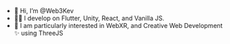 - 👋 Hi, I’m @Web3Kev
- 🧑‍💻 I develop on Flutter, Unity, React, and Vanilla JS.
- 🥽 I am particularly interested in WebXR, and Creative Web Development ✨ using ThreeJS

<!---
Web3Kev/Web3Kev is a ✨ special ✨ repository because its `README.md` (this file) appears on your GitHub profile.
You can click the Preview link to take a look at your changes.
--->
